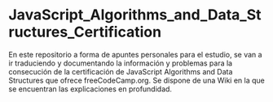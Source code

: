 # JavaScript_Algorithms_and_Data_Structures_Certification

En este repositorio a forma de apuntes personales para el estudio, se van a ir traduciendo y documentando la información y problemas para la consecución de la certificación de JavaScript Algorithms and Data Structures que ofrece freeCodeCamp.org. Se dispone de una Wiki en la que se encuentran las explicaciones en profundidad.
